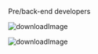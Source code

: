 Pre/back-end developers

![downloadImage](https://github.com/user-attachments/assets/bd15461a-d3f1-489c-8b45-b04d4e951064)

![downloadImage](https://github.com/user-attachments/assets/baffca48-e9c1-49e4-a9d0-8479c52c0790)


